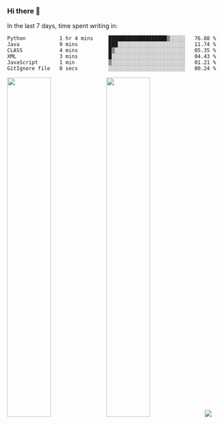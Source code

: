 ### Hi there 👋

In the last 7 days, time spent writing in:

<!--START_SECTION:waka-->

```text
Python           1 hr 4 mins     ███████████████████▒░░░░░   76.88 %
Java             9 mins          ███░░░░░░░░░░░░░░░░░░░░░░   11.74 %
CLASS            4 mins          █▒░░░░░░░░░░░░░░░░░░░░░░░   05.35 %
XML              3 mins          █░░░░░░░░░░░░░░░░░░░░░░░░   04.43 %
JavaScript       1 min           ▒░░░░░░░░░░░░░░░░░░░░░░░░   01.21 %
GitIgnore file   0 secs          ░░░░░░░░░░░░░░░░░░░░░░░░░   00.24 %
```

<!--END_SECTION:waka-->

<img src="https://wakatime.com/share/@jimtje/5d0c92de-08f8-4a72-8f2f-6a9693d1e318.svg" width=45% height=45%> <img src="https://wakatime.com/share/@jimtje/501498ae-bda5-4da7-a89d-b40bcdd5556d.svg" width=45% height=45%>
![](https://hit.yhype.me/github/profile?user_id=43537315)
